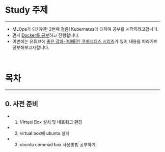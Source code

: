 # Study 주제

<hr/>

-  MLOps가 되기위한 2번째 걸음! Kubernetes에 대하여 공부를 시작하려고합니다.
-  먼저 [Docker를 공부](https://github.com/heohyoyeong/DockerStudy)하고 진행합니다.
-  이번에는 유튜브에 [좋은 강좌-[따배쿠] 쿠버네티스 시리즈](https://www.youtube.com/playlist?list=PLApuRlvrZKohaBHvXAOhUD-RxD0uQ3z0c)가 있어 내용을 따라가며 공부해보고자합니다.

</br>


# 목차

<hr/>

## 0. 사전 준비
- 1. Virtual Box 설치 및 네트워크 환경 
- 2. virtual box에 ubuntu 설치
- 3. ubuntu commad box 사용방법 공부하기


